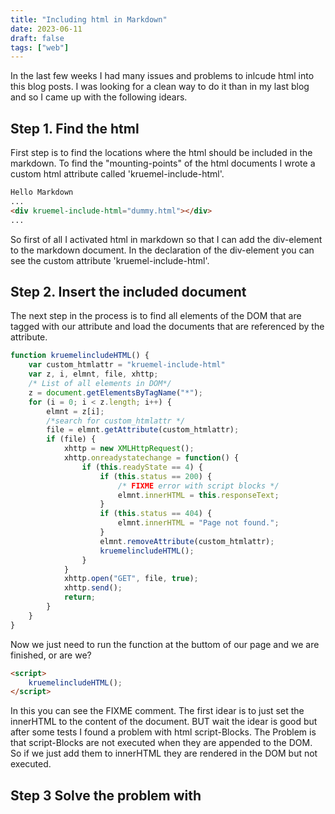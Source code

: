 ```yaml
---
title: "Including html in Markdown"
date: 2023-06-11
draft: false
tags: ["web"]
---
```



In the last few weeks I had many issues and problems to inlcude html into this blog posts.
I was looking for a clean way to do it than in my last blog and so I came up with the following idears.


## Step 1. Find the html

First step is to find the locations where the html should be included in the markdown.
To find the "mounting-points" of the html documents I wrote a custom html attribute called 'kruemel-include-html'.

```markdown
Hello Markdown
...
<div kruemel-include-html="dummy.html"></div>
...
```
So first of all I activated html in markdown so that I can add the div-element to the markdown document.
In the declaration of the div-element you can see the custom attribute 'kruemel-include-html'.

## Step 2. Insert the included document

The next step in the process is to find all elements of the DOM that are tagged with our attribute and load the documents that are referenced by the attribute.

```js
function kruemelincludeHTML() {
    var custom_htmlattr = "kruemel-include-html"
    var z, i, elmnt, file, xhttp;
    /* List of all elements in DOM*/
    z = document.getElementsByTagName("*");
    for (i = 0; i < z.length; i++) {
        elmnt = z[i];
        /*search for custom_htmlattr */
        file = elmnt.getAttribute(custom_htmlattr);
        if (file) {
            xhttp = new XMLHttpRequest();
            xhttp.onreadystatechange = function() {
                if (this.readyState == 4) {
                    if (this.status == 200) {
                        /* FIXME error with script blocks */
                        elmnt.innerHTML = this.responseText;
                    }
                    if (this.status == 404) {
                        elmnt.innerHTML = "Page not found.";
                    }
                    elmnt.removeAttribute(custom_htmlattr);
                    kruemelincludeHTML();
                }
            }
            xhttp.open("GET", file, true);
            xhttp.send();
            return;
        }
    }
}
```

Now we just need to run the function at the buttom of our page and we are finished, or are we?

```html
<script>
    kruemelincludeHTML();
</script>
```

In this you can see the FIXME comment. The first idear is to just set the innerHTML to the content of the document. BUT wait the idear is good but after some tests I found a problem with html script-Blocks.
The Problem is that script-Blocks are not executed when they are appended to the DOM.
So if we just add them to innerHTML they are rendered in the DOM but not executed.



## Step 3 Solve the problem with <script>-Tags

After countless hours of fiddeling around I found a solution to the problem.
The following code is a modifyed version of the first code.
The new part is the function setInnerHTML() which searches for script blocks in the appended element.
If it finds a script block it simply reappend the block to the DOM but as a script block inside the DOM.
This causes the DOM parser to execute the script.

```js
function kruemelincludeHTML() {
    var custom_htmlattr = "kruemel-include-html"
    var z, i, elmnt, file, xhttp;
    /* List of all elements in DOM*/
    z = document.getElementsByTagName("*");
    for (i = 0; i < z.length; i++) {
        elmnt = z[i];
        /*search for custom_htmlattr */
        file = elmnt.getAttribute(custom_htmlattr);
        if (file) {
            xhttp = new XMLHttpRequest();
            xhttp.onreadystatechange = function() {
                if (this.readyState == 4) {
                    if (this.status == 200) {
                        setInnerHTML(elmnt, this.responseText)
                    }
                    if (this.status == 404) {
                        elmnt.innerHTML = "Page not found.";
                    }
                    elmnt.removeAttribute(custom_htmlattr);
                    kruemelincludeHTML();
                }
            }
            xhttp.open("GET", file, true);
            xhttp.send();
            return;
        }
    }
}

function setInnerHTML(elm, html) {
    elm.innerHTML = html;

    Array.from(elm.querySelectorAll("script"))
        .forEach( oldScriptEl => {
            const newScriptEl = document.createElement("script");
            Array.from(oldScriptEl.attributes).forEach( attr => {
                newScriptEl.setAttribute(attr.name, attr.value)
            });
            newScriptEl.appendChild(document.createTextNode(oldScriptEl.innerHTML));
            oldScriptEl.parentNode.replaceChild(newScriptEl, oldScriptEl);
        });
}
```

You can see that this is an absolute pain so in order to find a better and nativ way to this problem I proposed a change this the "insertAdjacentHTML"-Funktion.
At the moment I have no response to this but we will see, I will update this blog post if [the proposal](https://github.com/w3c/DOM-Parsing/issues/76) is getting some response.
